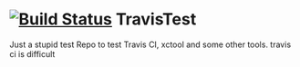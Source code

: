 [![Build Status](https://travis-ci.org/cakl/TravisTest.png?branch=master)](https://travis-ci.org/cakl/TravisTest)
TravisTest
==========
Just a stupid test Repo to test Travis CI, xctool and some other tools. 
travis ci is difficult
